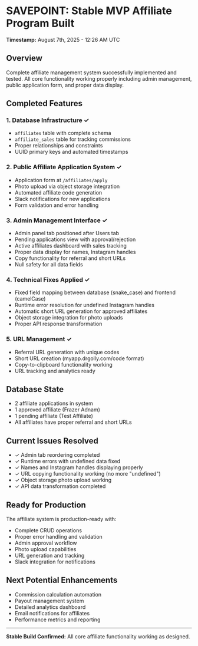 # SAVEPOINT: Stable MVP Affiliate Program Built
**Timestamp:** August 7th, 2025 - 12:26 AM UTC

## Overview
Complete affiliate management system successfully implemented and tested. All core functionality working properly including admin management, public application form, and proper data display.

## Completed Features

### 1. Database Infrastructure ✓
- `affiliates` table with complete schema
- `affiliate_sales` table for tracking commissions
- Proper relationships and constraints
- UUID primary keys and automated timestamps

### 2. Public Affiliate Application System ✓
- Application form at `/affiliates/apply`
- Photo upload via object storage integration
- Automated affiliate code generation
- Slack notifications for new applications
- Form validation and error handling

### 3. Admin Management Interface ✓
- Admin panel tab positioned after Users tab
- Pending applications view with approval/rejection
- Active affiliates dashboard with sales tracking
- Proper data display for names, Instagram handles
- Copy functionality for referral and short URLs
- Null safety for all data fields

### 4. Technical Fixes Applied ✓
- Fixed field mapping between database (snake_case) and frontend (camelCase)
- Runtime error resolution for undefined Instagram handles
- Automatic short URL generation for approved affiliates
- Object storage integration for photo uploads
- Proper API response transformation

### 5. URL Management ✓
- Referral URL generation with unique codes
- Short URL creation (myapp.drgolly.com/code format)
- Copy-to-clipboard functionality working
- URL tracking and analytics ready

## Database State
- 2 affiliate applications in system
- 1 approved affiliate (Frazer Adnam)
- 1 pending affiliate (Test Affiliate)
- All affiliates have proper referral and short URLs

## Current Issues Resolved
- ✓ Admin tab reordering completed
- ✓ Runtime errors with undefined data fixed
- ✓ Names and Instagram handles displaying properly
- ✓ URL copying functionality working (no more "undefined")
- ✓ Object storage photo upload working
- ✓ API data transformation completed

## Ready for Production
The affiliate system is production-ready with:
- Complete CRUD operations
- Proper error handling and validation
- Admin approval workflow
- Photo upload capabilities
- URL generation and tracking
- Slack integration for notifications

## Next Potential Enhancements
- Commission calculation automation
- Payout management system
- Detailed analytics dashboard
- Email notifications for affiliates
- Performance metrics and reporting

---
**Stable Build Confirmed:** All core affiliate functionality working as designed.